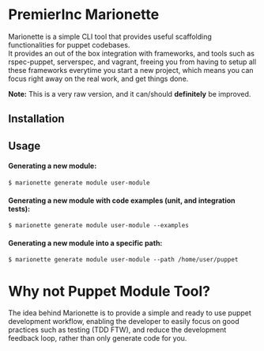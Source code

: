 # PremierInc Marionette

Marionette is a simple CLI tool that provides useful scaffolding functionalities for puppet codebases.  
It provides an out of the box integration with frameworks, and tools such as rspec-puppet, serverspec, and vagrant, freeing you from having to setup all these frameworks everytime you start a new project, which means you can focus right away on the real work, and get things done.

**Note:** This is a very raw version, and it can/should **definitely** be improved.

## Installation

## Usage

#### Generating a new module:

    $ marionette generate module user-module

#### Generating a new module with code examples (unit, and integration tests):

    $ marionette generate module user-module --examples

#### Generating a new module into a specific path:

    $ marionette generate module user-module --path /home/user/puppet


# Why not Puppet Module Tool?

The idea behind Marionette is to provide a simple and ready to use puppet development workflow, enabling the developer to easily focus on good practices such as testing (TDD FTW), and reduce the development feedback loop, rather than only generate code for you.
